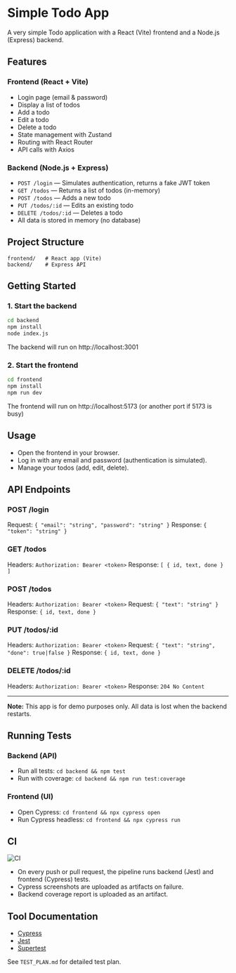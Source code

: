 # Simple Todo App

A very simple Todo application with a React (Vite) frontend and a Node.js (Express) backend.

## Features

### Frontend (React + Vite)
- Login page (email & password)
- Display a list of todos
- Add a todo
- Edit a todo
- Delete a todo
- State management with Zustand
- Routing with React Router
- API calls with Axios

### Backend (Node.js + Express)
- `POST /login` — Simulates authentication, returns a fake JWT token
- `GET /todos` — Returns a list of todos (in-memory)
- `POST /todos` — Adds a new todo
- `PUT /todos/:id` — Edits an existing todo
- `DELETE /todos/:id` — Deletes a todo
- All data is stored in memory (no database)

## Project Structure

```
frontend/   # React app (Vite)
backend/    # Express API
```

## Getting Started

### 1. Start the backend
```sh
cd backend
npm install
node index.js
```
The backend will run on http://localhost:3001

### 2. Start the frontend
```sh
cd frontend
npm install
npm run dev
```
The frontend will run on http://localhost:5173 (or another port if 5173 is busy)

## Usage
- Open the frontend in your browser.
- Log in with any email and password (authentication is simulated).
- Manage your todos (add, edit, delete).

## API Endpoints

### POST /login
Request: `{ "email": "string", "password": "string" }`
Response: `{ "token": "string" }`

### GET /todos
Headers: `Authorization: Bearer <token>`
Response: `[ { id, text, done } ]`

### POST /todos
Headers: `Authorization: Bearer <token>`
Request: `{ "text": "string" }`
Response: `{ id, text, done }`

### PUT /todos/:id
Headers: `Authorization: Bearer <token>`
Request: `{ "text": "string", "done": true|false }`
Response: `{ id, text, done }`

### DELETE /todos/:id
Headers: `Authorization: Bearer <token>`
Response: `204 No Content`

---

**Note:** This app is for demo purposes only. All data is lost when the backend restarts.

## Running Tests

### Backend (API)
- Run all tests: `cd backend && npm test`
- Run with coverage: `cd backend && npm run test:coverage`

### Frontend (UI)
- Open Cypress: `cd frontend && npx cypress open`
- Run Cypress headless: `cd frontend && npx cypress run`

## CI

![CI](https://github.com/OWNER/REPO/actions/workflows/test.yml/badge.svg)

- On every push or pull request, the pipeline runs backend (Jest) and frontend (Cypress) tests.
- Cypress screenshots are uploaded as artifacts on failure.
- Backend coverage report is uploaded as an artifact.

## Tool Documentation
- [Cypress](https://docs.cypress.io/)
- [Jest](https://jestjs.io/)
- [Supertest](https://github.com/visionmedia/supertest)

See `TEST_PLAN.md` for detailed test plan.

